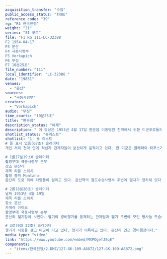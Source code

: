 ```yaml
---
acquisition_transfer: "수집"
public_access_status: "TRUE"
reference_code: "39"
rg: "R1 한국전쟁"
weight: "21"
series: "S1 포로"
file: "F1 RG 111-LC-32388 
F2 1954-04-17
F3 문산
F4 극동사령부
F5 Vorkapich
F6 무성
F7 10분25초"
file_number: "111"
local_identifier: "LC-32388 "
date: "19831"
venues: 
  - "문산"
sources: 
  - "극동사령부"
creators: 
  - "Vorkapich"
audio: "무성"
time_courts: "10분25초"
title: "판문점"
description_status: "해제"
description: " 이 영상은 1953년 4월 17일 판문점 이동병원 천막에서 귀환 미군포로들의 모습을 보여주고 있다. 앞 장면에서 귀환한 미군포로들이 의사와 정보장교들 사이 대화가 이어가고 있다. 또한 의사와 간호장병들이 인터뷰하는 장면이 이어지고 있다. 한편 문산리 인근 경비행 활주로가 있다. "
shotlist_status: "숏리스트"
shotlist: "1. 숏 리스트 
# 롤 표시 없음(07초) 슬레이터
개인 처리 천막 안에 적십자 관계자들이 분산하게 움직이고 있다. 한 미군은 콜레라와 티푸스가 있다고 한다. 다른 귀환 미군 포로들이 앉아서 다른 장교와 대화를 나누고 있다. 또 다른 미8군 장교가 한 명의 귀환포로와 대화를 나누고 있다. (4분17초) 미8군 여성간호장교들이 침상에 앉아 대화를 나누고 있다. (5분30초) 4명의 미군 의사들이 귀환포로의 상태에 대해서 인터뷰에 응하고 있다. 일반적으로 포로의 상태가 좋지 않다고 말하고 있다.

# 1롤(7분19초0 슬레이터
촬영부대 극동사령부 본부
장소 문산리
제목 리틀 스위치
촬영 중위 Montano
문산리 도로 위에 차량들이 달리고 있다. 문산역의 철도수송사령부 주변에 열차가 정차해 있다. 철로가 보인다. 

# 2롤(8분20초) 슬레이터
날짜 1953년 4월 19일
제목 리틀 스위치
장소 문산
카메라 아이모
촬영부대 국동사령부 본부
문산리 헬기장이 보인다. 헬기와 경비행기를 통제하는 관제탑과 헬기 주변에 모인 병사들 모습이 있다. 헬기에 타는 조종사.

# 3로(9월 22초) 슬레이터
헬기가 시동을 걸고 미군이 타고 있다. 헬기가 이륙하고 있다. 문산리 인근 경비행장이다."
media_type: "video"
link: "https://www.youtube.com/embed/MXPOgefJSqE"
components: 
  - "items/한국전쟁/2.DMZ/127-GK-109-A8872/127-GK-109-A8872.png"
---
```

